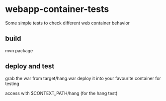 # webapp-container-tests
Some simple tests to check different web container behavior

## build

mvn package

## deploy and test
 grab the war from target/hang.war
 deploy it into your favourite container for testing
 
 access with $CONTEXT_PATH/hang  (for the hang test)